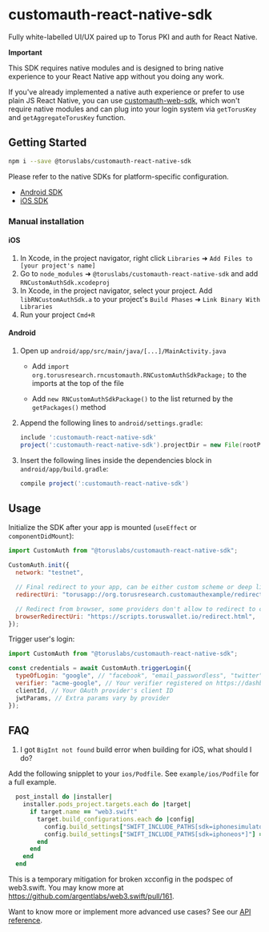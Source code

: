 # customauth-react-native-sdk

Fully white-labelled UI/UX paired up to Torus PKI and auth for React Native.

**Important**

This SDK requires native modules and is designed to bring native experience to your React Native app without you doing any work.

If you've already implemented a native auth experience or prefer to use plain JS React Native, you can use [customauth-web-sdk](https://github.com/torusresearch/customauth-web-sdk), which won't require native modules and can plug into your login system via `getTorusKey` and `getAggregateTorusKey` function.

## Getting Started

```bash
npm i --save @toruslabs/customauth-react-native-sdk
```

Please refer to the native SDKs for platform-specific configuration.

- [Android SDK](https://github.com/torusresearch/customauth-android-sdk)
- [iOS SDK](https://github.com/torusresearch/customauth-swift-sdk)

### Manual installation

#### iOS

1. In Xcode, in the project navigator, right click `Libraries` ➜ `Add Files to [your project's name]`
2. Go to `node_modules` ➜ `@toruslabs/customauth-react-native-sdk` and add `RNCustomAuthSdk.xcodeproj`
3. In Xcode, in the project navigator, select your project. Add `libRNCustomAuthSdk.a` to your project's `Build Phases` ➜ `Link Binary With Libraries`
4. Run your project `Cmd+R`

#### Android

1. Open up `android/app/src/main/java/[...]/MainActivity.java`

   - Add `import org.torusresearch.rncustomauth.RNCustomAuthSdkPackage;` to the imports at the top of the file

   - Add `new RNCustomAuthSdkPackage()` to the list returned by the `getPackages()` method

2. Append the following lines to `android/settings.gradle`:

   ```groovy
   include ':customauth-react-native-sdk'
   project(':customauth-react-native-sdk').projectDir = new File(rootProject.projectDir, '../node_modules/customauth-react-native-sdk/android')
   ```

3. Insert the following lines inside the dependencies block in `android/app/build.gradle`:

   ```groovy
   compile project(':customauth-react-native-sdk')
   ```

## Usage

Initialize the SDK after your app is mounted (`useEffect` or `componentDidMount`):

```js
import CustomAuth from "@toruslabs/customauth-react-native-sdk";

CustomAuth.init({
  network: "testnet",

  // Final redirect to your app, can be either custom scheme or deep link
  redirectUri: "torusapp://org.torusresearch.customauthexample/redirect",

  // Redirect from browser, some providers don't allow to redirect to custom scheme, you'll need to configure a proxy web address in which case
  browserRedirectUri: "https://scripts.toruswallet.io/redirect.html",
});
```

Trigger user's login:

```js
import CustomAuth from "@toruslabs/customauth-react-native-sdk";

const credentials = await CustomAuth.triggerLogin({
  typeOfLogin: "google", // "facebook", "email_passwordless", "twitter", "discord", etc
  verifier: "acme-google", // Your verifier registered on https://dashboard.web3auth.io
  clientId, // Your OAuth provider's client ID
  jwtParams, // Extra params vary by provider
});
```

## FAQ

1. I got `BigInt not found` build error when building for iOS, what should I do?

Add the following snipplet to your `ios/Podfile`. See `example/ios/Podfile` for a full example.

```ruby
  post_install do |installer|
    installer.pods_project.targets.each do |target|
      if target.name == "web3.swift"
        target.build_configurations.each do |config|
          config.build_settings["SWIFT_INCLUDE_PATHS[sdk=iphonesimulator*]"] = "$(inherited) $(PODS_CONFIGURATION_BUILD_DIR)/BigInt $(PODS_CONFIGURATION_BUILD_DIR)/GenericJSON $(PODS_TARGET_SRCROOT)/web3swift/lib/**"
          config.build_settings["SWIFT_INCLUDE_PATHS[sdk=iphoneos*]"] = "$(inherited) $(PODS_CONFIGURATION_BUILD_DIR)/BigInt $(PODS_CONFIGURATION_BUILD_DIR)/GenericJSON $(PODS_TARGET_SRCROOT)/web3swift/lib/**"
        end
      end
    end
  end
```

This is a temporary mitigation for broken xcconfig in the podspec of web3.swift. You may know more at https://github.com/argentlabs/web3.swift/pull/161.

Want to know more or implement more advanced use cases? See our [API reference](https://docs.tor.us/customauth/api-reference/usage).
